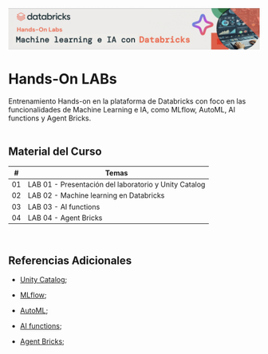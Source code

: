 <img src="https://raw.githubusercontent.com/aestaire/ml_workshop/refs/heads/main/files/images/hands-on.png">

# Hands-On LABs

Entrenamiento Hands-on en la plataforma de Databricks con foco en las funcionalidades de Machine Learning e IA, como MLflow, AutoML, AI functions y Agent Bricks.
</br>
</br>
## Material del Curso

| # | Temas | 
| -- | -- | 
| 01 | LAB 01 - Presentación del laboratorio y Unity Catalog          | 
| 02 | LAB 02 - Machine learning en Databricks               | 
| 03 | LAB 03 - AI functions                      | 
| 04 | LAB 04 - Agent Bricks                      | 


</br>

## Referencias Adicionales

* [Unity Catalog](https://learn.microsoft.com/en-us/azure/databricks/data-governance/unity-catalog/);

* [MLflow](https://learn.microsoft.com/en-us/azure/databricks/mlflow/);

* [AutoML](https://learn.microsoft.com/en-us/azure/databricks/machine-learning/automl/);

* [AI functions](https://docs.databricks.com/aws/en/large-language-models/ai-functions);

* [Agent Bricks](https://learn.microsoft.com/en-us/azure/databricks/generative-ai/agent-bricks/);


</br></br>


</br>